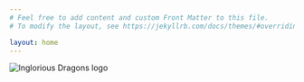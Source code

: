 ```yaml
---
# Feel free to add content and custom Front Matter to this file.
# To modify the layout, see https://jekyllrb.com/docs/themes/#overriding-theme-defaults

layout: home
---
```


<img class="sidebar-logo" src="{{ site.baseurl }}/public/Dragon_4_Final_Logo.png" alt="Inglorious Dragons logo">